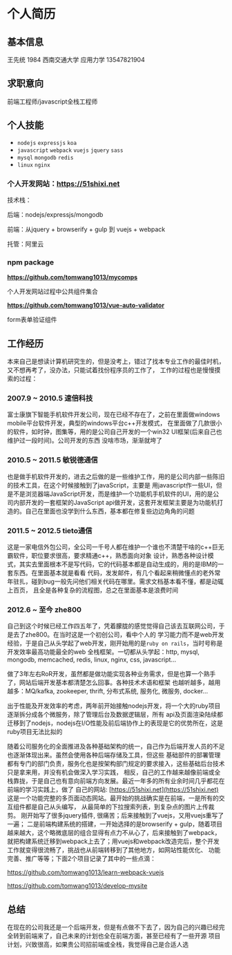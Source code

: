 # 个人简历

## 基本信息

王先统 1984 西南交通大学 应用力学 13547821904

## 求职意向

前端工程师/javascript全栈工程师

## 个人技能

* `nodejs` `expressjs` `koa`
* `javascript` `webpack` `vuejs` `jquery` `sass`
* `mysql` `mongodb` `redis`
* `linux` `nginx`

### 个人开发网站：https://51shixi.net

技术栈：

后端：nodejs/expressjs/mongodb

前端：从jquery + browserify + gulp 到 vuejs + webpack

托管：阿里云

### npm package

**https://github.com/tomwang1013/mycomps**

个人开发网站过程中公共组件集合

**https://github.com/tomwang1013/vue-auto-validator**

form表单验证组件

## 工作经历

本来自己是想读计算机研究生的，但是没考上，错过了找本专业工作的最佳时机，又不想再考了，没办法，只能试着找份程序员的工作了，
工作的过程也是慢慢摸索的过程：

### 2007.9 ~ 2010.5 速倍科技
富士康旗下智能手机软件开发公司，现在已经不存在了，之前在里面做windows mobile平台软件开发，典型的windows平台c++开发模式，
在里面做了几款很小的软件，如时钟，图集等，用的是公司自己开发的一个win32 UI框架(后来自己也维护过一段时间)。公司开发的东西
没啥市场，渐渐就垮了

### 2010.5 ~ 2011.5 敏锐德通信
也是做手机软件开发的，进去之后做的是一些维护工作，用的是公司内部一些陈旧的技术工具，在这个时候接触到了javaScript，主要是
用javascript作一些UI，但是不是浏览器端JavaScript开发，而是维护一个功能机手机软件的UI，用的是公司内部开发的一套框架的JavaScript
api做开发，这套开发框架主要是为功能机打造的。自己在里面也没学到什么东西，基本都在修复些边边角角的问题

### 2011.5 ~ 2012.5 tieto通信
这是一家电信外包公司，全公司一千号人都在维护一个谁也不清楚干啥的c++巨无霸软件，职位要求很高，要求精通c++，熟悉面向对象
设计，熟悉各种设计模式，其实去里面根本不是写代码，它的代码基本都是自动生成的，用的是IBM的一套东西。在里面基本就是看看
代码，发发邮件，有几个看起来稍微懂点的老外常年驻扎，碰到bug一般先问他们相关代码在哪里。需求文档基本看不懂，都是动辄上百页，
且全是各种复杂的流程图，总之在里面基本是浪费时间

### 2012.6 ~ 至今 zhe800
自己到这个时候已经工作四五年了，凭着朦胧的感觉觉得自己该去互联网公司，于是去了zhe800。在当时这是一个初创公司，看中个人的
学习能力而不是web开发经验，于是自己从头学起了web开发，刚开始用的是`ruby on rails`，当时号称是开发效率最高功能最全的web
全栈框架。一切都从头学起：http, mysql, mongodb, memcached, redis, linux, nginx, css, javascript...

做了3年左右RoR开发，虽然都是做功能实现各种业务需求，但是也算一个熟手了，网站后端开发基本都清楚怎么回事。各种技术术语和框架
也越听越多，越用越多：MQ/kafka, zookeeper, thrift, 分布式系统, 服务化, 微服务, docker...

出于性能及开发效率的考虑，两年前开始接触nodejs开发，将一个大的ruby项目逐渐拆分成各个微服务，除了管理后台及数据逻辑层，所有
api及页面渲染陆续都迁移到了nodejs，nodejs在I/O性能及前后端协作上的表现是它的优势所在，这是ruby项目无法比拟的

随着公司服务化的全面推进及各种基础架构的统一，自己作为后端开发人员的不足也逐渐体现出来。虽然会使用各种后端存储及工具，但这些
基础部件的部署管理都有专门的部门负责，服务化也是按架构部门规定的要求接入，这些基础后台技术只是拿来用，并没有机会做深入学习实践，
相反，自己的工作越来越像前端或全栈靠拢，于是自己也有意向前端方向发展。最近一年多的所有业余时间几乎都花在前端的学习实践上，做了
自己的网站: [https://51shixi.net](https://51shixi.net)
这是一个功能完整的多页面动态网站。最开始的挑战确实是在前端，一是所有的交互组件都是自己从头编写，
从最简单的下拉搜索列表，到复杂点的图片上传裁剪。 刚开始写了很多jquery插件, 很痛苦；后来接触到了vuejs，又用vuejs重写了一遍；
二是前端构建系统的搭建，一开始选择的是browserify + gulp，随着项目越来越大，这个略微底层的组合显得有点力不从心了，后来接触到了webpack，
就把构建系统迁移到webpack上去了；用vuejs和webpack改造完后，整个开发工作就变得很流畅了，挑战也从前端转移到了其他地方，如网站性能优化、
功能完善、推广等等；下面2个项目记录了其中的一些点滴：

https://github.com/tomwang1013/learn-webpack-vuejs

https://github.com/tomwang1013/develop-mysite

## 总结
在现在的公司我还是一个后端开发，但是有点做不下去了，因为自己的兴趣已经完全转到前端来了，自己未来的计划也全在前端方面，甚至已经有了一些开源
项目计划，兴致很高，如果贵公司招前端或全栈，我觉得自己是合适人选
